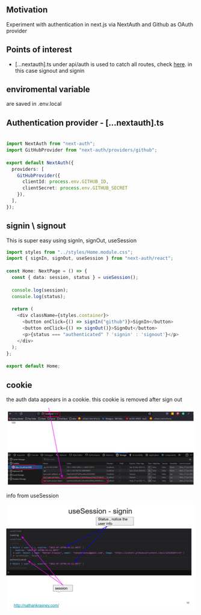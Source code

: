 <h2>Motivation</h2>
Experiment with authentication in next.js via NextAuth and Github as OAuth provider

<h2>Points of interest</h2>
<ul>
<li>[...nextauth].ts under api/auth is used to catch all routes, check <a href='https://nextjs.org/docs/routing/dynamic-routes'>here</a>. in this case signout and signin</li>
</ul>

<h2>enviromental variable</h2>
are saved in .env.local

<h2>Authentication provider - [...nextauth].ts</h2>

```ts

import NextAuth from "next-auth";
import GitHubProvider from "next-auth/providers/github";

export default NextAuth({
  providers: [
    GitHubProvider({
      clientId: process.env.GITHUB_ID,
      clientSecret: process.env.GITHUB_SECRET
    }),
  ],
});

```

<h2>signin \ signout</h2>
This is super easy using signIn, signOut, useSession

```ts
import styles from "../styles/Home.module.css";
import { signIn, signOut, useSession } from "next-auth/react";

const Home: NextPage = () => {
  const { data: session, status } = useSession();

  console.log(session);
  console.log(status);

  return (
    <div className={styles.container}>
      <button onClick={() => signIn("github")}>SignIn</button>
      <button onClick={() => signOut()}>SignOut</button>
      <p>{status === "authenticated" ? 'signin' : 'signout'}</p>
    </div>
  );
};

export default Home;
```

<h2>cookie</h2>

the auth data appears in a cookie. this cookie is removed after sign out

![cookie after signin](./figs/cookie-after-signin.png)


info from useSession

![info from useSession](./figs/useSession-info.png)
